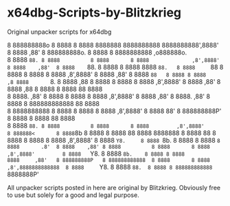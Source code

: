 # x64dbg-Scripts-by-Blitzkrieg
Original unpacker scripts for x64dbg

                                                                                                                                                    
8 888888888o   8 8888          8 8888 8888888 8888888888 8888888888',8888' 8 8888     ,88' 8 888888888o.    8 8888 8 8888888888       ,o888888o.    
8 8888    `88. 8 8888          8 8888       8 8888              ,8',8888'  8 8888    ,88'  8 8888    `88.   8 8888 8 8888            8888     `88.  
8 8888     `88 8 8888          8 8888       8 8888             ,8',8888'   8 8888   ,88'   8 8888     `88   8 8888 8 8888         ,8 8888       `8. 
8 8888     ,88 8 8888          8 8888       8 8888            ,8',8888'    8 8888  ,88'    8 8888     ,88   8 8888 8 8888         88 8888           
8 8888.   ,88' 8 8888          8 8888       8 8888           ,8',8888'     8 8888 ,88'     8 8888.   ,88'   8 8888 8 888888888888 88 8888           
8 8888888888   8 8888          8 8888       8 8888          ,8',8888'      8 8888 88'      8 888888888P'    8 8888 8 8888         88 8888           
8 8888    `88. 8 8888          8 8888       8 8888         ,8',8888'       8 888888<       8 8888`8b        8 8888 8 8888         88 8888   8888888 
8 8888      88 8 8888          8 8888       8 8888        ,8',8888'        8 8888 `Y8.     8 8888 `8b.      8 8888 8 8888         `8 8888       .8' 
8 8888    ,88' 8 8888          8 8888       8 8888       ,8',8888'         8 8888   `Y8.   8 8888   `8b.    8 8888 8 8888            8888     ,88'  
8 888888888P   8 888888888888  8 8888       8 8888      ,8',8888888888888  8 8888     `Y8. 8 8888     `88.  8 8888 8 888888888888     `8888888P'    

                         

All unpacker scripts posted in here are original by Blitzkrieg.
Obviously free to use but solely for a good and legal purpose.
